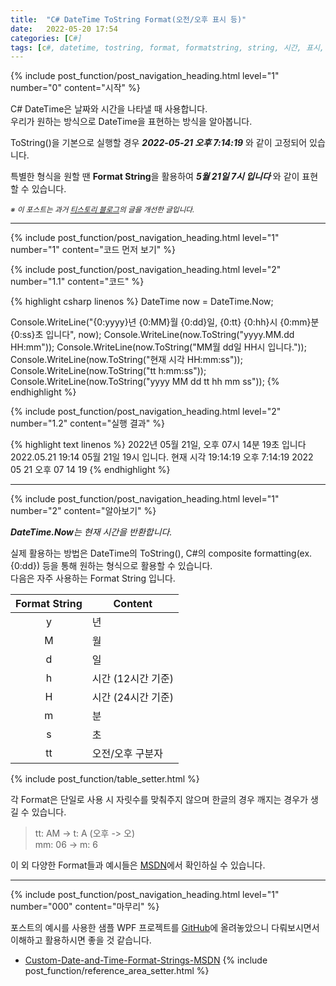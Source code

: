 ```yaml
---
title:  "C# DateTime ToString Format(오전/오후 표시 등)"
date:   2022-05-20 17:54
categories: [C#]
tags: [c#, datetime, tostring, format, formatstring, string, 시간, 표시, 형식, 포맷, 출력]
---
```



<!-- header for toc -->
{% include post_function/post_navigation_heading.html level="1" number="0" content="시작" %}

<!--start excerpt-->
C# DateTime은 날짜와 시간을 나타낼 때 사용합니다.  
우리가 원하는 방식으로 DateTime을 표현하는 방식을 알아봅니다.
<!--read more-->

ToString()을 기본으로 실행할 경우 ***2022-05-21 오후 7:14:19*** 와 같이 고정되어 있습니다.

특별한 형식을 원할 땐 **Format String**을 활용하여 ***5월 21일 7시 입니다*** 와 같이 표현할 수 있습니다.

<sub>*※ 이 포스트는 과거 [티스토리 블로그][Origin-Tistory-Post]의 글을 개선한 글입니다.*</sub>


----


<!-- include for toc -->
{% include post_function/post_navigation_heading.html level="1" number="1" content="코드 먼저 보기" %}

<!-- include for toc -->
{% include post_function/post_navigation_heading.html level="2" number="1.1" content="코드" %}

{% highlight csharp linenos %}
DateTime now = DateTime.Now;

Console.WriteLine("{0:yyyy}년 {0:MM}월 {0:dd}일, {0:tt} {0:hh}시 {0:mm}분 {0:ss}초 입니다", now);
Console.WriteLine(now.ToString("yyyy.MM.dd HH:mm"));
Console.WriteLine(now.ToString("MM월 dd일 HH시 입니다."));
Console.WriteLine(now.ToString("현재 시각 HH:mm:ss"));
Console.WriteLine(now.ToString("tt h:mm:ss"));
Console.WriteLine(now.ToString("yyyy MM dd tt hh mm ss"));
{% endhighlight %}


<!-- include for toc -->
{% include post_function/post_navigation_heading.html level="2" number="1.2" content="실행 결과" %}

{% highlight text linenos %}
2022년 05월 21일, 오후 07시 14분 19초 입니다
2022.05.21 19:14
05월 21일 19시 입니다.
현재 시각 19:14:19
오후 7:14:19
2022 05 21 오후 07 14 19
{% endhighlight %}


----


<!-- include for toc -->
{% include post_function/post_navigation_heading.html level="1" number="2" content="알아보기" %}

***DateTime.Now**는 현재 시간을 반환합니다.*

실제 활용하는 방법은 DateTime의 ToString(), C#의 composite formatting(ex. {0:dd}) 등을 통해 원하는 형식으로 활용할 수 있습니다.  
다음은 자주 사용하는 Format String 입니다.

| Format String   | Content             |
|:---------------:|-------------------- |
| y               | 년                  |
| M               | 월                  |
| d               | 일                  |
| h               | 시간 (12시간 기준)  |
| H               | 시간 (24시간 기준)  |
| m               | 분                  |
| s               | 초                  |
| tt              | 오전/오후 구분자    |
{% include post_function/table_setter.html %}

각 Format은 단일로 사용 시 자릿수를 맞춰주지 않으며 한글의 경우 깨지는 경우가 생길 수 있습니다.
> tt: AM -> t: A (오후 -> 오)  
> mm: 06 -> m: 6

이 외 다양한 Format들과 예시들은 [MSDN][Custom-Date-and-Time-Format-Strings-MSDN]에서 확인하실 수 있습니다.


----


<!-- include for toc -->
{% include post_function/post_navigation_heading.html level="1" number="000" content="마무리" %}

포스트의 예시를 사용한 샘플 WPF 프로젝트를 [GitHub][GitHub-Sample]에 올려놓았으니 다뤄보시면서 이해하고 활용하시면 좋을 것 같습니다.




<!-- reference area -->
  - [Custom-Date-and-Time-Format-Strings-MSDN][Custom-Date-and-Time-Format-Strings-MSDN]
{% include post_function/reference_area_setter.html %}




[Origin-Tistory-Post]: https://gigong.tistory.com/105
[Custom-Date-and-Time-Format-Strings-MSDN]: https://docs.microsoft.com/ko-kr/dotnet/standard/base-types/custom-date-and-time-format-strings
[GitHub-Sample]: https://github.com/GiGong/BlogPostSample/tree/master/Console/DateTimeToStringFormat